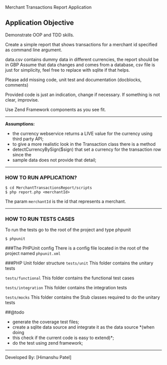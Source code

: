 Merchant Transactions Report Application

Application Objective 
---------------------
Demonstrate OOP and TDD skills.

Create a simple report that shows transactions for a merchant id specified as command line argument.

data.csv contains dummy data in different currencies, the report should be in GBP
Assume that data changes and comes from a database, csv file is just for simplicity, 
feel free to replace with sqlite if that helps.

Please add missing code, unit test and documentation (docblocks, comments)

Provided code is just an indication, change if necessary. If something is not clear, improvise.

Use Zend Framework components as you see fit. 

---------------------
**Assumptions:** 

* the currency webservice returns a LIVE value for the currency using third party API;
* to give a more realistic look in the Transaction class there is a method 
* detectCurrencyBySign($sign) that set a currency for the transaction row since the 
* sample data does not provide that detail;

---------------------

### HOW TO RUN APPLICATION?

    $ cd MerchantTransactionsReport/scripts
    $ php report.php <merchantId>

The param `merchantId` is the id that represents a merchant.

---------------------
### HOW TO RUN TESTS CASES
To run the tests go to the root of the project and type phpunit 

    $ phpunit

###The PHPUnit config
There is a config file located in the root of the project named `phpunit.xml`

###PHP Unit folder structure
`tests/unit`
This folder contains the unitary tests

 `tests/functional`
This folder contains the functional test cases
    
`tests/integration`
This folder contains the integration tests

`tests/mocks`
This folder contains the Stub classes required to do the unitary tests

##@todo
* generate the coverage test files;
* create a sqlite data source and integrate it as the data source *(when doing 
* this check if the current code is easy to extend)*;
* do the test using zend framework;

----
Developed By: [Himanshu Patel]